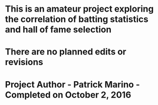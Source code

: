 # This is an amateur project exploring the correlation of batting statistics and hall of fame selection
# There are no planned edits or revisions
# Project Author - Patrick Marino - Completed on October 2, 2016
